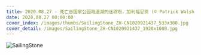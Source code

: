 ```yaml
---
title: 2020.08.27 - 死亡谷国家公园跑道湖的迷踪石，加利福尼亚 (© Patrick Walsh/Getty Images)
date: 2020.08.27 00:00:00
cover_index: /images/thumbs/SailingStone_ZH-CN1020921437_533x300.jpg
cover_detail: /images/SailingStone_ZH-CN1020921437_1920x1080.jpg
---
```


![SailingStone](/images/SailingStone_ZH-CN1020921437_1920x1080.jpg)
